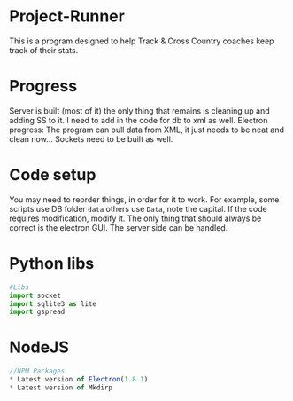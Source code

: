 # Project-Runner
This is a  program designed to help Track &amp; Cross Country coaches keep track of their stats.
# Progress
  Server is built (most of it) the only thing that remains is cleaning up and adding SS to it. I need to add in the code for db to xml as well. 
  Electron progress: 
    The program can pull data from XML, it just needs to be neat and clean now... Sockets need to be built as well.
# Code setup
You may need to reorder things, in order for it to work. For example, some scripts use DB folder `data` others use `Data`, note the capital. If the code requires modification, modify it. The only thing that should always be correct is the electron GUI. The server side can be handled.

# Python libs
  ``` python
  #Libs
  import socket
  import sqlite3 as lite
  import gspread
```

# NodeJS
  ``` javascript
  //NPM Packages
  * Latest version of Electron(1.8.1)
  * Latest version of Mkdirp
```

